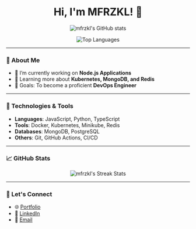 <h1 align="center">Hi, I'm MFRZKL! 👋</h1>

<p align="center">
  <img src="https://github-readme-stats.vercel.app/api?username=mfrzkl&show_icons=true&theme=tokyonight" alt="mfrzkl's GitHub stats" />
</p>

<p align="center">
  <img src="https://github-readme-stats.vercel.app/api/top-langs?username=mfrzkl&hide=java,html,css,scss,ASP.NET,makefile&layout=compact&theme=tokyonight" alt="Top Languages" />
</p>

---

### 🌱 About Me

- 🔭 I’m currently working on **Node.js Applications**
- 🌱 Learning more about **Kubernetes, MongoDB, and Redis**
- 🎯 Goals: To become a proficient **DevOps Engineer**

---

### 🔧 Technologies & Tools

- **Languages**: JavaScript, Python, TypeScript
- **Tools**: Docker, Kubernetes, Minikube, Redis
- **Databases**: MongoDB, PostgreSQL
- **Others**: Git, GitHub Actions, CI/CD

---

### 📈 GitHub Stats

<p align="center">
  <img src="https://github-readme-streak-stats.herokuapp.com/?user=mfrzkl&theme=tokyonight" alt="mfrzkl's Streak Stats" />
</p>

---

### 🤝 Let's Connect

- 🌐 [Portfolio](https://your-portfolio-link.com)
- 💼 [LinkedIn](https://linkedin.com/in/mfrzkl)
- 📧 [Email](mailto:your-email@example.com)
